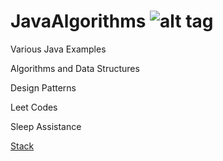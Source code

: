 # JavaAlgorithms ![alt tag](https://travis-ci.org/jrathgeber/JavaAlgorithms.svg?branch=master)


Various Java Examples

Algorithms and Data Structures

Design Patterns

Leet Codes

Sleep Assistance

[Stack](https://github.com/jrathgeber/JavaAlgorithms/blob/master/src/main/java/Structures/MyStack.java)
